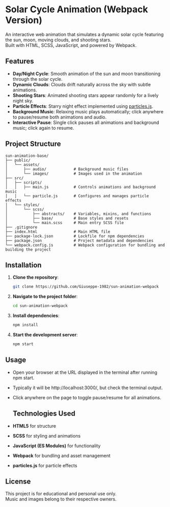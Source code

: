 # Solar Cycle Animation (Webpack Version)

An interactive web animation that simulates a dynamic solar cycle featuring the sun, moon, moving clouds, and shooting stars.  
Built with HTML, SCSS, JavaScript, and powered by Webpack.

## Features

- **Day/Night Cycle**: Smooth animation of the sun and moon transitioning through the solar cycle.
- **Dynamic Clouds**: Clouds drift naturally across the sky with subtle animations.
- **Shooting Stars**: Animated shooting stars appear randomly for a lively night sky.
- **Particle Effects**: Starry night effect implemented using [particles.js](https://github.com/VincentGarreau/particles.js).
- **Background Music**: Relaxing music plays automatically; click anywhere to pause/resume both animations and audio.
- **Interactive Pause**: Single click pauses all animations and background music; click again to resume.

## Project Structure

```
sun-animation-base/
├── public/
│   └── assets/               
│       ├── audio/            # Background music files
│       └── images/           # Images used in the animation
├── src/
│   ├── scripts/
│   │   ├── main.js           # Controls animations and background music
│   │   └── particle.js       # Configures and manages particle effects
│   └── styles/
│       └── scss/
│           ├── abstracts/    # Variables, mixins, and functions
│           ├── base/         # Base styles and resets
│           └── main.scss     # Main entry SCSS file
├── .gitignore                
├── index.html                # Main HTML file
├── package-lock.json         # Lockfile for npm dependencies
├── package.json              # Project metadata and dependencies
└── webpack.config.js         # Webpack configuration for bundling and building the project     

```

## Installation

1. **Clone the repository**:
   ```bash
   git clone https://github.com/Giuseppe-1982/sun-animation-webpack
   ```
2. **Navigate to the project folder**:
   ```bash
   cd sun-animation-webpack
   ```
3. **Install dependencies**:
   ```bash
   npm install
   ```
4. **Start the development server**:
   ```bash
   npm start
   ```
   
## Usage

- Open your browser at the URL displayed in the terminal after running npm start.
- Typically it will be http://localhost:3000/, but check the terminal output.
- Click anywhere on the page to toggle pause/resume for all animations.

  ## Technologies Used

- **HTML5** for structure
- **SCSS** for styling and animations
- **JavaScript (ES Modules)** for functionality
- **Webpack** for bundling and asset management
- **particles.js** for particle effects
 
## License

This project is for educational and personal use only.  
Music and images belong to their respective owners.
